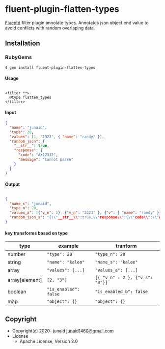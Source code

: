 # fluent-plugin-flatten-types

[Fluentd](https://fluentd.org/) filter plugin annotate types.
Annotates json object end value to avoid conflicts with random overlaping data.

## Installation

### RubyGems

```
$ gem install fluent-plugin-flatten-types
```

#### Usage

```

<filter **>
  @type flatten_types
</filter>
```

#### Input

```json
{
  "name": "junaid",
  "type": 20,
  "values": [1, "2323", { "name": "randy" }],
  "random_json": {
    "__str__": true,
    "response": {
      "code": "AX12312",
      "message": "Cannot parse"
    }
  }
}
```

#### Output

```json

{
  "name_s": "junaid",
  "type_n": 20,
  "values_a": [{"v_n": 1}, {"v_n": "2323" }, {"v": { "name": "randy" }}],
  "random_json_s": "{\\"__str__\\":true,\\"response\\":{\\"code\\":\\"AX12312\\",\\"message\\":\\"Cannot parse\\"}}"
}
```

#### key transforms based on type

| type           | example               | tranform                        |
| -------------- | --------------------- | ------------------------------- |
| number         | `"type": 20`          | `"type_n": 20`                  |
| string         | `"name": "kaleo"`     | `"name_s": "kaleo"`             |
| array          | `"values": [...]`     | `"values_a": [...]`             |
| array[element] | `[2, "3"]`            | `[{ "v_n" : 2 }, {"v_s": "3"}]` |
| boolean        | `"is_enabled": false` | `"is_enabled_b": false`         |
| map            | `"object": {}`        | `"object": {}`                  |

## Copyright

- Copyright(c) 2020- junaid junaid1460@gmail.com
- License
  - Apache License, Version 2.0
